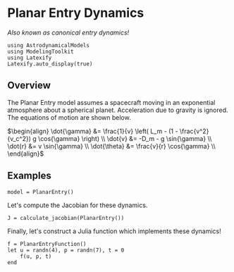 # Planar Entry Dynamics

_Also known as canonical entry dynamics!_

```@setup main
using AstrodynamicalModels
using ModelingToolkit
using Latexify
Latexify.auto_display(true)
```

## Overview

The Planar Entry model assumes a spacecraft moving in an exponential atmosphere
about a spherical planet. Acceleration due to gravity is ignored. The equations
of motion are shown below.

$\begin{align}
  \dot{\gamma} &= \frac{1}{v} \left( L_m - (1 - \frac{v^2}{v_c^2}) g \cos{\gamma} \right) \\
  \dot{v} &= -D_m - g \sin{\gamma} \\
  \dot{r} &= v \sin{\gamma} \\
  \dot{\theta} &= \frac{v}{r} \cos{\gamma} \\
\end{align}$

## Examples

```@repl main
model = PlanarEntry()
```

Let's compute the Jacobian for these dynamics.

```@repl main
J = calculate_jacobian(PlanarEntry())
```

Finally, let's construct a Julia function which implements these dynamics!

```@repl main
f = PlanarEntryFunction()
let u = randn(4), p = randn(7), t = 0
    f(u, p, t)
end
```
